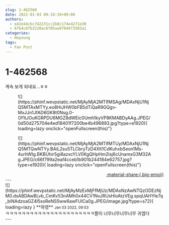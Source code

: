 ```yaml
---
slug: 1-462568
date: 2022-01-03 09:18:34+09:00
authors:
  - e42e44cbc742231cc2b0c174e4271e30
  - 67b4c6fb2220ac6705aa97046f3503a1
categories:
  - Hayoung
tags:
  - Fan Post
---
```


# 1-462568

<div class="post-container" markdown="1">
<div class="content-container md-sidebar__scrollwrap" markdown="1">

계속 보게 되네요...ㅎㅎ
<figure markdown="1">
![](https://phinf.wevpstatic.net/MjAyMjA2MTlfMSAg/MDAxNjU1NjQ5MTAxMTYy.eo8HiJHW0bFB5dTiQaR9GQgv-MxJJn1JfAD6GK8t0Nsg.0-Of1tJOuKGRPDU6MGZ8dWEic0Umh1kyVP8KMABDyAAg.JPEG/0d50d275704e4ed18401f7200be4b496893.jpg?type=e1920){ loading=lazy onclick="openFullscreen(this)"}
</figure>

<figure markdown="1">
![](https://phinf.wevpstatic.net/MjAyMjA2MTlfMTUy/MDAxNjU1NjQ5MTQwNTYy.BAiL2su5TLCbryTzD4Xlt1CdKuhxbSeon1Ms-4urhWIg.BKBUhir5gi8azxcYLV0KgQHpHm2Isj6cUnamsG3M32Ag.JPEG/c66f799a2eaf4cceb1b901b244184e62757.jpg?type=e1920){ loading=lazy onclick="openFullscreen(this)"}
</figure>


</div>
</div>

<div style="text-align: right;" markdown="1">
<a href="https://weverse.io/fromis9/fanpost/1-462568" style="text-align: right;">:material-share:{.big-emoji}</a>
</div>
---

<div class="comments-container md-sidebar__scrollwrap" markdown="1">
<div class="comment" markdown="1">
<div class='id-container' markdown="1">
![](https://phinf.wevpstatic.net/MjAyMzExMjFfMjUz/MDAxNzAwNTQzODEzNjM0.dsABDAwBLvb_CmKv53nAMh0x44CV1NvJRUsHloAtzVEg.spqUAHYle7q_biNAdzoaGZ4l5soReNS5ww6awFUlCa0g.JPEG/image.jpg?type=s72){ loading=lazy }
**<span class="artist">하영</span>** <small>Jan 03 2022, 09:53</small><br>
</div>
<div class='comment-body' markdown="1">
ㅋㅋㅋㅋㅋㅋㅋㅋㅋㅋㅋㅋㅋㅋㅋㅋㅋㅋㅋㅋㅋㅋ짤이 너무너무너무너무 귀엽다
</div>
</div>
</div>
---
